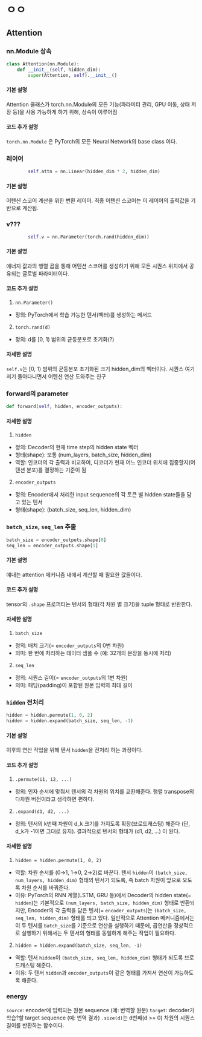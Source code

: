 # ㅇㅇ

## Attention

### nn.Module 상속
```py
class Attention(nn.Module):
    def __init__(self, hidden_dim):
        super(Attention, self).__init__()
```
#### 기본 설명
Attention 클래스가 torch.nn.Module의 모든 기능(파라미터 관리, GPU 이동, 상태 저장 등)을 사용 가능하게 하기 위해, 상속이 이루어짐
#### 코드 추가 설명
`torch.nn.Module` 은 PyTorch의 모든 Neural Network의 base class 이다.

### 레이어
```py
        self.attn = nn.Linear(hidden_dim * 2, hidden_dim)
```
#### 기본 설명
어텐션 스코어 계산을 위한 변환 레이어. 최종 어텐션 스코어는 이 레이어의 출력값을 기반으로 계산됨.

### v???
```py
        self.v = nn.Parameter(torch.rand(hidden_dim))
```
#### 기본 설명
에너지 값과의 행렬 곱을 통해 어텐션 스코어를 생성하기 위해 모든 시퀀스 위치에서 공유되는 글로벌 파라미터이다. 
#### 코드 추가 설명
1. `nn.Parameter()`
- 정의: PyTorch에서 학습 가능한 텐서(벡터)를 생성하는 메서드
2. `torch.rand(d)`
- 정의: d를 [0, 1) 범위의 균등분포로 초기화(?)
#### 자세한 설명
`self.v`는 [0, 1) 범위의 균등분포 초기화된 크기 hidden_dim의 벡터이다. 시퀀스 여기저기 돌아다니면서 어텐션 연산 도와주는 친구

### forward의 parameter
```py
def forward(self, hidden, encoder_outputs):
```
#### 자세한 설명
1. `hidden`
- 정의: Decoder의 현재 time step의 hidden state 벡터
- 형태(shape): 보통 (num_layers, batch_size, hidden_dim)
- 역할: 인코더의 각 출력과 비교하여, 디코더가 현재 어느 인코더 위치에 집중할지(어텐션 분포)를 결정하는 기준이 됨
2. `encoder_outputs`
- 정의: Encoder에서 처리한 input sequence의 각 토큰 별 hidden state들을 담고 있는 텐서
- 형태(shape): (batch_size, seq_len, hidden_dim)

### `batch_size`, `seq_len` 추출
```py
batch_size = encoder_outputs.shape[0]
seq_len = encoder_outputs.shape[1]
```
#### 기본 설명
얘내는 attention 메커니즘 내에서 계산할 때 필요한 값들이다.
#### 코드 추가 설명
tensor의 `.shape` 프로퍼티는 텐서의 형태(각 차원 별 크기)을 tuple 형태로 반환한다.
#### 자세한 설명
1. `batch_size`
- 정의: 배치 크기(= `encoder_outputs`의 0번 차원)
- 의미: 한 번에 처리하는 데이터 샘플 수 (예: 32개의 문장을 동시에 처리)
2. `seq_len`
- 정의: 시퀀스 길이(= `encoder_outputs`의 1번 차원)
- 의미: 패딩(padding)이 포함된 원본 입력의 최대 길이

### `hidden` 전처리
```py
hidden = hidden.permute(1, 0, 2) 
hidden = hidden.expand(batch_size, seq_len, -1)
```
#### 기본 설명
이후의 연산 작업을 위해 텐서 `hidden`을 전처리 하는 과정이다.
#### 코드 추가 설명
1. `.permute(i1, i2, ...)`
- 정의: 인자 순서에 맞춰서 텐서의 각 차원의 위치를 교환해준다. 행렬 transpose의 다차원 버전이라고 생각하면 편하다.
2. `.expand(d1, d2, ...)`
- 정의: 텐서의 k번째 차원이 d_k 크기를 가지도록 확장(브로드캐스팅) 해준다 (단, d_k가 -1이면 그대로 유지). 결과적으로 텐서의 형태가 (d1, d2, ...) 이 된다.
#### 자세한 설명
1. `hidden = hidden.permute(1, 0, 2)`
- 역할: 차원 순서를 (0→1, 1→0, 2→2)로 바꾼다. 텐서 `hidden`이 `(batch_size, num_layers, hidden_dim)` 형태의 텐서가 되도록, 즉 batch 차원이 앞으로 오도록 차원 순서를 바꿔준다. 
- 이유: PyTorch의 RNN 계열(LSTM, GRU 등)에서 Decoder의 hidden state(= `hidden`)는 기본적으로 `(num_layers, batch_size, hidden_dim)` 형태로 반환되지만, Encoder의 각 출력을 담은 텐서(= `encoder_outputs`)는 `(batch_size, seq_len, hidden_dim)` 형태를 띄고 있다. 일반적으로 Attention 메커니즘에서는 이 두 텐서를 `batch_size`를 기준으로 연산을 실행하기 때문에, 곱연산을 정상적으로 실행하기 위해서는 두 텐서의 형태를 동일하게 해주는 작업이 필요하다.
2.  `hidden = hidden.expand(batch_size, seq_len, -1)`
- 역할: 텐서 `hidden`이 `(batch_size, seq_len, hidden_dim)` 형태가 되도록 브로드캐스팅 해준다.
- 이유: 두 텐서 `hidden`과 `encoder_outputs`이 같은 형태를 가져서 연산이 가능하도록 해준다.

### energy


`source`: encoder에 입력되는 원본 sequence (예: 번역할 원문)
`target`: decoder가 학습?할 target sequence (예: 번역 결과)
`.size(d)`는 d번째(d >= 0) 차원의 시퀀스 길이를 반환하는 함수이다.\
`
